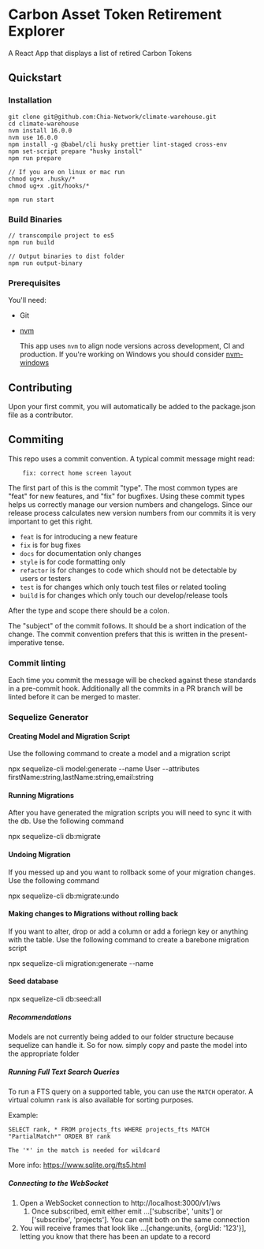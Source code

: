 # Carbon Asset Token Retirement Explorer

A React App that displays a list of retired Carbon Tokens

## Quickstart

### Installation

```
git clone git@github.com:Chia-Network/climate-warehouse.git
cd climate-warehouse
nvm install 16.0.0
nvm use 16.0.0
npm install -g @babel/cli husky prettier lint-staged cross-env
npm set-script prepare "husky install"
npm run prepare

// If you are on linux or mac run
chmod ug+x .husky/*
chmod ug+x .git/hooks/*

npm run start
```

### Build Binaries

```
// transcompile project to es5
npm run build

// Output binaries to dist folder
npm run output-binary
```

### Prerequisites

You'll need:

- Git
- [nvm](https://github.com/nvm-sh/nvm)

  This app uses `nvm` to align node versions across development, CI and production. If you're working on Windows you should consider [nvm-windows](https://github.com/coreybutler/nvm-windows)

## Contributing

Upon your first commit, you will automatically be added to the package.json file as a contributor.

## Commiting

This repo uses a commit convention. A typical commit message might read:

```
    fix: correct home screen layout
```

The first part of this is the commit "type". The most common types are "feat" for new features, and "fix" for bugfixes. Using these commit types helps us correctly manage our version numbers and changelogs. Since our release process calculates new version numbers from our commits it is very important to get this right.

- `feat` is for introducing a new feature
- `fix` is for bug fixes
- `docs` for documentation only changes
- `style` is for code formatting only
- `refactor` is for changes to code which should not be detectable by users or testers
- `test` is for changes which only touch test files or related tooling
- `build` is for changes which only touch our develop/release tools

After the type and scope there should be a colon.

The "subject" of the commit follows. It should be a short indication of the change. The commit convention prefers that this is written in the present-imperative tense.

### Commit linting

Each time you commit the message will be checked against these standards in a pre-commit hook. Additionally all the commits in a PR branch will be linted before it can be merged to master.

### Sequelize Generator

#### Creating Model and Migration Script

Use the following command to create a model and a migration script

npx sequelize-cli model:generate --name User --attributes firstName:string,lastName:string,email:string

#### Running Migrations

After you have generated the migration scripts you will need to sync it with the db. Use the following command

npx sequelize-cli db:migrate

#### Undoing Migration

If you messed up and you want to rollback some of your migration changes. Use the following command

npx sequelize-cli db:migrate:undo

#### Making changes to Migrations without rolling back

If you want to alter, drop or add a column or add a foriegn key or anything with the table. Use the following command to create a barebone migration script

npx sequelize-cli migration:generate --name <enter-type-of-change-here>

#### Seed database

npx sequelize-cli db:seed:all

##### Recommendations

Models are not currently being added to our folder structure because sequelize can handle it. So for now. simply copy and paste the model into the appropriate folder

##### Running Full Text Search Queries

To run a FTS query on a supported table, you can use the `MATCH` operator. A virtual column `rank` is also available for sorting purposes.

Example:

```
SELECT rank, * FROM projects_fts WHERE projects_fts MATCH "PartialMatch*" ORDER BY rank

The '*' in the match is needed for wildcard
```

More info: https://www.sqlite.org/fts5.html

##### Connecting to the WebSocket

1. Open a WebSocket connection to http://localhost:3000/v1/ws
   1. Once subscribed, emit either emit ...['subscribe', 'units'] or ['subscribe', 'projects']. You can emit both on the same connection
2. You will receive frames that look like ...[change:units, {orgUid: '123'}], letting you know that there has been an update to a record

